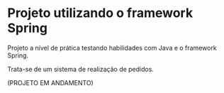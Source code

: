 # Projeto utilizando o framework Spring

Projeto a nível de prática testando habilidades com Java e o framework Spring.

Trata-se de um sistema de realização de pedidos.

(PROJETO EM ANDAMENTO)
